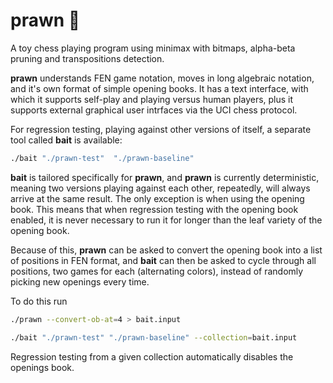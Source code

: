 # prawn 🦐

A toy chess playing program using minimax with bitmaps, alpha-beta pruning and
transpositions detection.

**prawn** understands FEN game notation, moves in long algebraic notation, and
it's own format of simple opening books. It has a text interface, with which it
supports self-play and playing versus human players, plus it supports external
graphical user intrfaces via the UCI chess protocol.

For regression testing, playing against other versions of itself, a separate
tool called **bait** is available:

```sh
./bait "./prawn-test"  "./prawn-baseline"
```

**bait** is tailored specifically for **prawn**, and **prawn** is currently
deterministic, meaning two versions playing against each other, repeatedly,
will always arrive at the same result. The only exception is when using the
opening book. This means that when regression testing with the opening book
enabled, it is never necessary to run it for longer than the leaf variety of
the opening book.

Because of this, **prawn** can be asked to convert the opening book into a list
of positions in FEN format, and **bait** can then be asked to cycle through all
positions, two games for each (alternating colors), instead of randomly picking
new openings every time.

To do this run

```sh
./prawn --convert-ob-at=4 > bait.input

./bait "./prawn-test" "./prawn-baseline" --collection=bait.input
```

Regression testing from a given collection automatically disables the openings
book.
